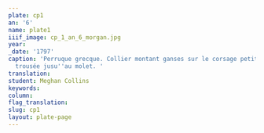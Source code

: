 ```yaml
---
plate: cp1
an: '6'
name: plate1
iiif_image: cp_1_an_6_morgan.jpg
year: 
_date: '1797'
caption: 'Perruque grecque. Collier montant ganses sur le corsage petit fichu. Robe
  trousée jusu''au molet. '
translation: 
student: Meghan Collins
keywords: 
column: 
flag_translation: 
slug: cp1
layout: plate-page
---
```

